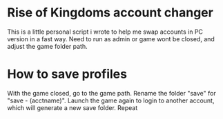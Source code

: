 # Rise of Kingdoms account changer
This is a little personal script i wrote to help me swap accounts in PC version in a fast way. Need to run as admin or game wont be closed, and adjust the game folder path.

# How to save profiles
With the game closed, go to the game path. Rename the folder "save" for "save - (acctname)". Launch the game again to login to another account, which will generate a new save folder. Repeat
